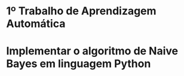 # 1º Trabalho de Aprendizagem Automática
# Implementar o algoritmo de Naive Bayes em linguagem Python